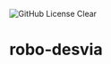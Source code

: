 ![GitHub License](https://img.shields.io/github/license/Mantovani009/robo-desvia?style=for-the-badge)
Clear
# robo-desvia
